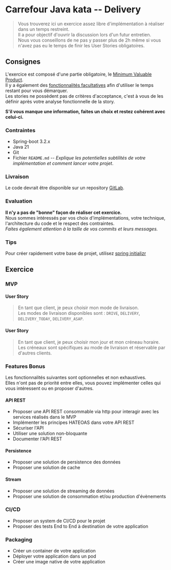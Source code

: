 # Carrefour Java kata -- Delivery

> Vous trouverez ici un exercice assez libre d'implémentation à réaliser dans un temps restreint.\
> Il a pour objectif d'ouvrir la discussion lors d'un futur entretien.\
> Nous vous conseillons de ne pas y passer plus de 2h même si vous n'avez pas eu le temps de finir les User Stories obligatoires.

## Consignes
L'exercice est composé d'une partie obligatoire, le [Minimum Valuable Product](#mvp).\
Il y a également des [fonctionnalités facultatives](#features-bonus) afin d'utiliser le temps restant pour vous démarquer.\
Les stories ne possèdent pas de critères d'acceptance, c'est à vous de les définir après votre analyse fonctionnelle de la story.

**S'il vous manque une information, faites un choix et restez cohérent avec celui-ci.**

### Contraintes
- Spring-boot 3.2.x
- Java 21
- Git
- Fichier `README.md` -- _Explique les potentielles subtilités de votre implémentation et comment lancer votre projet_.

### Livraison
Le code devrait être disponible sur un repository [GitLab](https://gitlab.com).

### Evaluation
**Il n'y a pas de "bonne" façon de réaliser cet exercice.**\
Nous sommes intéressés par vos choix d'implémentations, votre technique, l'architecture du code et le respect des contraintes.\
_Faites également attention à la taille de vos commits et leurs messages._

### Tips
Pour créer rapidement votre base de projet, utilisez [spring initializr](https://start.spring.io/)

## Exercice
### MVP
#### User Story
> En tant que client, je peux choisir mon mode de livraison.\
> Les modes de livraison disponibles sont : `DRIVE`, `DELIVERY`, `DELIVERY_TODAY`, `DELIVERY_ASAP`.

#### User Story
> En tant que client, je peux choisir mon jour et mon créneau horaire.\
> Les créneaux sont spécifiques au mode de livraison et réservable par d'autres clients.

### Features Bonus
Les fonctionnalités suivantes sont optionnelles et non exhaustives.\
Elles n'ont pas de priorité entre elles, vous pouvez implémenter celles qui vous intéressent ou en proposer d'autres.

#### API REST
- Proposer une API REST consommable via http pour interagir avec les services réalisés dans le MVP
- Implémenter les principes HATEOAS dans votre API REST
- Sécuriser l'API
- Utiliser une solution non-bloquante
- Documenter l'API REST

#### Persistence
- Proposer une solution de persistence des données
- Proposer une solution de cache

#### Stream
- Proposer une solution de streaming de données
- Proposer une solution de consommation et/ou production d'évènements

### CI/CD
- Proposer un system de CI/CD pour le projet
- Proposer des tests End to End à destination de votre application

### Packaging
- Créer un container de votre application
- Déployer votre application dans un pod
- Créer une image native de votre application